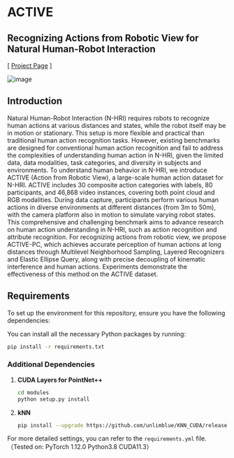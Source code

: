 # ACTIVE

## Recognizing Actions from Robotic View for Natural Human-Robot Interaction

[ [Project Page](https://active2750.github.io/) ]

![image](assets/image.png)

## Introduction

Natural Human-Robot Interaction (N-HRI) requires robots to recognize human actions at various distances and states, while the robot itself may be in motion or stationary. This setup is more flexible and practical than traditional human action recognition tasks. However, existing benchmarks are designed for conventional human action recognition and fail to address the complexities of understanding human action in N-HRI, given the limited data, data modalities, task categories, and diversity in subjects and environments. To understand human behavior in N-HRI, we introduce ACTIVE (Action from Robotic View), a large-scale human action dataset for N-HRI. ACTIVE includes 30 composite action categories with labels, 80 participants, and 46,868 video instances, covering both point cloud and RGB modalities. During data capture, participants perform various human actions in diverse environments at different distances (from 3m to 50m), with the camera platform also in motion to simulate varying robot states. This comprehensive and challenging benchmark aims to advance research on human action understanding in N-HRI, such as action recognition and attribute recognition. For recognizing actions from robotic view, we propose ACTIVE-PC, which achieves accurate perception of human actions at long distances through Multilevel Neighborhood Sampling, Layered Recognizers and Elastic Ellipse Query, along with precise decoupling of kinematic interference and human actions. Experiments demonstrate the effectiveness of this method on the ACTIVE dataset.

## Requirements

To set up the environment for this repository, ensure you have the following dependencies:

You can install all the necessary Python packages by running:

```bash
pip install -r requirements.txt
```

### Additional Dependencies

1. **CUDA Layers for PointNet++**  

   ```bash
   cd modules
   python setup.py install
   ```

2. **kNN**  

   ```bash
   pip install --upgrade https://github.com/unlimblue/KNN_CUDA/releases/download/0.2/KNN_CUDA-0.2-py3-none-any.whl
   ```

For more detailed settings, you can refer to the `requirements.yml` file.（Tested on: PyTorch 1.12.0 Python3.8 CUDA11.3）
